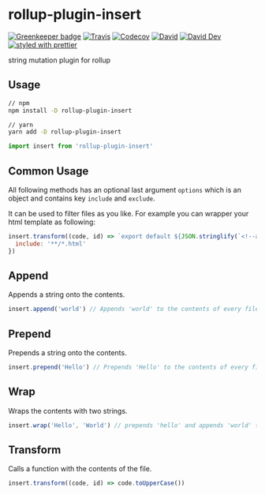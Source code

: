 # rollup-plugin-insert

[![Greenkeeper badge](https://badges.greenkeeper.io/JounQin/rollup-plugin-insert.svg)](https://greenkeeper.io/)
[![Travis](https://img.shields.io/travis/JounQin/rollup-plugin-insert.svg)](https://travis-ci.org/JounQin/rollup-plugin-insert)
[![Codecov](https://img.shields.io/codecov/c/github/JounQin/rollup-plugin-insert.svg)](https://codecov.io/gh/JounQin/rollup-plugin-insert)
[![David](https://img.shields.io/david/JounQin/rollup-plugin-insert.svg)](https://david-dm.org/JounQin/rollup-plugin-insert)
[![David Dev](https://img.shields.io/david/dev/JounQin/rollup-plugin-insert.svg)](https://david-dm.org/JounQin/rollup-plugin-insert?type=dev)
[![styled with prettier](https://img.shields.io/badge/styled_with-prettier-ff69b4.svg)](https://github.com/prettier/prettier)

string mutation plugin for rollup


## Usage

``` bash
// npm
npm install -D rollup-plugin-insert

// yarn
yarn add -D rollup-plugin-insert
```

``` js
import insert from 'rollup-plugin-insert'
```

## Common Usage

All following methods has an optional last argument `options` which is an object and contains key `include` and `exclude`.

It can be used to filter files as you like. For example you can wrapper your html template as following:

``` js
insert.transform((code, id) => `export default ${JSON.stringlify(`<!--add some comments-->${code}`)}`, {
  include: '**/*.html'
})
```

## Append

Appends a string onto the contents.

``` js
insert.append('world') // Appends 'world' to the contents of every file
```

## Prepend

Prepends a string onto the contents.

``` js
insert.prepend('Hello') // Prepends 'Hello' to the contents of every file
```
## Wrap

Wraps the contents with two strings.

``` js
insert.wrap('Hello', 'World') // prepends 'hello' and appends 'world' to the contents
```

## Transform

Calls a function with the contents of the file.

``` js
insert.transform((code, id) => code.toUpperCase())
```
